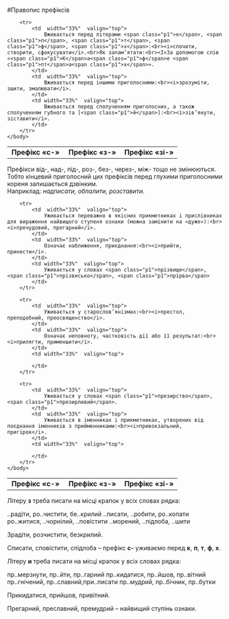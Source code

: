 #Правопис префіксів



<table style="width: 80%;" align="center">
    <body>
        <tr>  
            <td  width="33%" align="center" valign="top">
                <b>Префiкс «<span class="p1">с-</span>»</b>
            </td>  
            <td width="33%" align="center" valign="top">
                <b>Префiкс «<span class="p1">з-</span>»</b>
            </td> 
            <td width="33%" align="center" valign="top">
                <b>Префiкс «<span class="p1">зi-</span>»</b>
            </td>                     
        </tr>

        <tr>
            <td  width="33%"  valign="top">
                Вживається перед лiтерами <span class="p1">к</span>, <span class="p1">п</span>, <span class="p1">т</span>, <span class="p1">ф</span>, <span class="p1">х</span>:<br><i>спочити, створити, сфокусувати</i>.<br>Як запам’ятати:<br><I>За допомогою слiв «<span class="p1">К</span>а<span class="p1">ф</span>е <span class="p1">пт</span>а<span class="p1">х</span>».
            </td>  
            <td  width="33%"  valign="top">
                Вживається перед iншими приголосними:<br><i>зрозумiти, зшити, змалювати</i>.
            </td>  
            <td width="33%"  valign="top">
                Вживається перед сполученням приголосних, а також сполученням губного та [<span class="p1">й</span>]:<br><i>зiв’янути, зiставити</i>.
            </td>                     
        </tr>
    </body>
</table>

Префiкси <span class="p1">вiд-</span>, <span class="p1">над-</span>, <span class="p1">пiд-</span>, <span class="p1">роз-</span>, <span class="p1">без-</span>, <span class="p1">через-</span>, <span class="p1">мiж-</span> тощо не змiнюються. Тобто кiнцевий приголосний цих префiксiв перед глухими приголосними кореня залишається дзвiнким.<br>Наприклад: <i>надписати, обпалити, розставити.</i>



<table style="width: 80%;" align="center">
    <body>
        <tr>  
            <td  width="33%" align="center" valign="top">
                <b>Префiкс «<span class="p1">с-</span>»</b>
            </td>  
            <td width="33%" align="center" valign="top">
                <b>Префiкс «<span class="p1">з-</span>»</b>
            </td> 
            <td width="33%" align="center" valign="top">
                <b>Префiкс «<span class="p1">зi-</span>»</b>
            </td>                     
        </tr>

        <tr>
            <td  width="33%"  valign="top">
                Уживається переважно в якiсних прикметниках i прислiвниках для вираження найвищого ступеня ознаки (можна замiнити на «дуже»):<br><i>пречудовий, прегарний</i>.
            </td>  
            <td  width="33%"  valign="top">
                Означає наближення, приєднання:<br><i>прийти, принести</i>.
            </td>  
            <td width="33%"  valign="top">
                Уживається у словах <span class="p1">прiзвище</span>, <span class="p1">прiзвисько</span>, <span class="p1">прiрва</span>
            </td>                     
        </tr>

        <tr>
            <td  width="33%"  valign="top">
                Уживається у старослов’янiзмах:<br><i>престол, преподобний, преосвященство</i>.
            </td>  
            <td  width="33%"  valign="top">
                Означає неповноту, частковiсть дiї або її результат:<br><i>прилягти, применшити</i>.
            </td>  
            <td width="33%"  valign="top">
                
            </td>                     
        </tr>

        <tr>
            <td  width="33%"  valign="top">
                Уживається у словах <span class="p1">презирство</span>, <span class="p1">презирливий</span>.
            </td>  
            <td  width="33%"  valign="top">
                Уживається в iменниках i прикметниках, утворених вiд поєднання iменникiв з прийменниками:<br><i>привокзальний, пригiрок</i>.
            </td>  
            <td width="33%"  valign="top">
                
            </td>                     
        </tr>
    </body>
</table>


<quiz> 
    <question>
       <p>Літеру <b>з</b> треба писати на місці крапок у всіх словах рядка:</p>
           <answer>..радіти, ро..чистити, бе..крилий </answer>
           <answer>..писати, ..робити, ро..копати</answer>
           <answer correct>ро..житися, ..чорнілий, ..повістити</answer>
           <answer> ..морений, ..підлоба, ..шити</answer>
      <explanation>
<p>Зрадіти, розчистити, безкрилий. </p>
<p>Списати, сповістити, спідлоба – префікс <b>с-</b> уживаємо перед <b>к</b>, <b>п</b>, <b>т</b>, <b>ф</b>, <b>х</b>.</p> 
</explanation>
    </question>
</quiz> 


<quiz> 
    <question>
       <p>Літеру <b>и</b> треба писати на місці крапок у всіх словах рядка:</p>
           <answer>пр..мерзнути, пр..йти, пр..гарний </answer>
           <answer correct>пр..кидатися, пр..йшов, пр..вітний </answer>
           <answer>пр..гнічений, пр..славний,при..писати</answer>
           <answer> пр..мудрий, пр..бічник, пр..бутки</answer>
      <explanation>
<p>Прикидатися, прийшов, привітний. </p>
      <p>Прегарний, преславний, премудрий – найвищий ступінь ознаки.</p>
</explanation>
    </question>
</quiz> 
